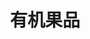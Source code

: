 ---
title: 有机果品
gallery:
    - src: theme://img/fruit/1.jpg
      title: 八棱海棠
      href: begonia.html
    - src: theme://img/fruit/2.jpg
      title: 樱桃
      href: cherry.html
    - src: theme://img/fruit/3.jpg
      title: 峰后
      href: grape1.html
    - src: theme://img/fruit/4.jpg
      title: 美人指
      href: grape2.html
    - src: theme://img/fruit/5.jpg
      title: 天缘奇
      href: grape3.html
    - src: theme://img/fruit/6.jpg
      title: 大果水晶
      href: pear1.html
    - src: theme://img/fruit/7.jpg
      title: 丰水
      href: pear2.html
    - src: theme://img/fruit/8.jpg
      title: 黄金
      href: pear3.html
    - src: theme://img/fruit/9.jpg
      title: 绿宝石
      href: pear4.html
    - src: theme://img/fruit/10.jpg
      title: 早红考蜜斯
      href: pear5.html
    - src: theme://img/fruit/11.jpg
      title: 园黄
      href: pear6.html
    - src: theme://img/fruit/12.jpg
      title: 新高
      href: pear7.html
    - src: theme://img/fruit/13.jpg
      title: 爱甘水
      href: pear8.html
    - src: theme://img/fruit/14.jpg
      title: SH6矮化中间砧型苹果
      href: apple1.html
    - src: theme://img/fruit/15.jpg
      title: 王林苹果
      href: apple2.html                                    
---
